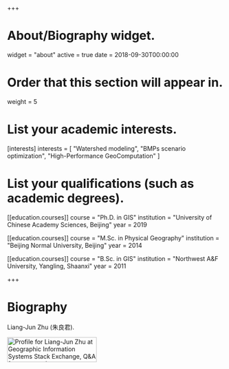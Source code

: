 +++
# About/Biography widget.
widget = "about"
active = true
date = 2018-09-30T00:00:00

# Order that this section will appear in.
weight = 5

# List your academic interests.
[interests]
  interests = [
    "Watershed modeling",
    "BMPs scenario optimization",
    "High-Performance GeoComputation"
  ]

# List your qualifications (such as academic degrees).
[[education.courses]]
  course = "Ph.D. in GIS"
  institution = "University of Chinese Academy Sciences, Beijing"
  year = 2019

[[education.courses]]
  course = "M.Sc. in Physical Geography"
  institution = "Beijing Normal University, Beijing"
  year = 2014

[[education.courses]]
  course = "B.Sc. in GIS"
  institution = "Northwest A&F University, Yangling, Shaanxi"
  year = 2011
 
+++

# Biography

Liang-Jun Zhu (朱良君).

<a href="https://gis.stackexchange.com/users/88774/zhulj">
<img src="https://gis.stackexchange.com/users/flair/88774.png?theme=clean" width="208" height="58" alt="Profile for Liang-Jun Zhu at Geographic Information Systems Stack Exchange, Q&amp;A for cartographers, geographers and GIS professionals" title="Profile for Liang-Jun Zhu at Geographic Information Systems Stack Exchange, Q&amp;A for cartographers, geographers and GIS professionals">
</a>
